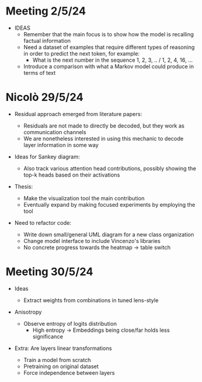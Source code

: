 # Meeting 2/5/24

- IDEAS
    - Remember that the main focus is to show how the model is recalling factual information
    - Need a dataset of examples that require different types of reasoning in order to predict the next token, for example:
        - What is the next number in the sequence 1, 2, 3, .. / 1, 2, 4, 16, ...
    - Introduce a comparison with what a Markov model could produce in terms of text

# Nicolò 29/5/24

- Residual approach emerged from literature papers:
    - Residuals are not made to directly be decoded, but they work as communication channels
    - We are nonetheless interested in using this mechanic to decode layer information in some way

- Ideas for Sankey diagram:
    - Also track various attention head contributions, possibly showing the top-k heads based on their activations

- Thesis:
    - Make the visualization tool the main contribution
    - Eventually expand by making focused experiments by employing the tool

- Need to refactor code:
    - Write down small/general UML diagram for a new class organization
    - Change model interface to include Vincenzo's libraries
    - No concrete progress towards the heatmap -> table switch

# Meeting 30/5/24

- Ideas
    - Extract weights from combinations in tuned lens-style

- Anisotropy
    - Observe entropy of logits distribution
        - High entropy -> Embeddings being close/far holds less significance

- Extra: Are layers linear transformations
    - Train a model from scratch
    - Pretraining on original dataset
    - Force independence between layers